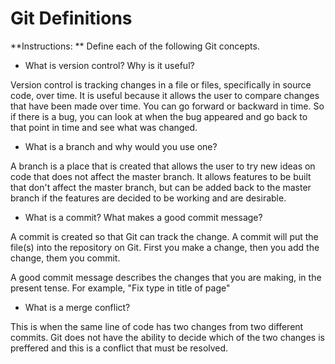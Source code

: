 # Git Definitions

**Instructions: ** Define each of the following Git concepts.

* What is version control?  Why is it useful?

Version control is tracking changes in a file or files, specifically in source code, over time. It is useful because it allows the user to compare changes that have been made over time. You can go forward or backward in time. So if there is a bug, you can look at when the bug appeared and go back to that point in time and see what was changed.

* What is a branch and why would you use one?

A branch is a place that is created that allows the user to try new ideas on code that does not affect the master branch. It allows features to be built that don't affect the master branch, but can be added back to the master branch if the features are decided to be working and are desirable.

* What is a commit? What makes a good commit message?

A commit is created so that Git can track the change. A commit will put the file(s) into the repository on Git. First you make a change, then you add the change, them you commit.

A good commit message describes the changes that you are making, in the present tense. For example, "Fix type in title of page"

* What is a merge conflict?

This is when the same line of code has two changes from two different commits. Git does not have the ability to decide which of the two changes is preffered and this is a conflict that must be resolved.